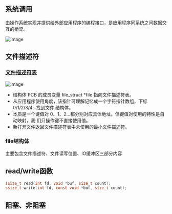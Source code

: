 ## 系统调用

由操作系统实现并提供给外部应用程序的编程接口，是应用程序同系统之间数据交互的桥梁。

![image](https://user-images.githubusercontent.com/59153788/174609008-82c84f7d-9627-4e34-beab-add3214470c4.png)

## 文件描述符

### [文件描述符表](https://github.com/BentleyCui/Linux/blob/main/%E7%9F%A5%E8%AF%86%E7%82%B9/%E6%96%87%E4%BB%B6%E6%8F%8F%E8%BF%B0%E7%AC%A6%E8%A1%A8.md)

![image](https://user-images.githubusercontent.com/59153788/174609421-7086380a-d798-46e3-906a-63808359331d.png)

* 结构体 PCB 的成员变量 file_struct *file 指向文件描述符表。
* 从应用程序使用角度，该指针可理解记忆成一个字符指针数组，下标 0/1/2/3/4...找到文件 结构体。
* 本质是一个键值对 0、1、2...都分别对应具体地址。但键值对使用的特性是自动映射，我 们只操作键不直接使用值。
* 新打开文件返回文件描述符表中未使用的最小文件描述符。

### file结构体

主要包含文件描述符、文件读写位置、IO缓冲区三部分内容

## read/write函数

```c
ssize_t read(int fd, void *buf, size_t count);
ssize_t write(int fd, const void *buf, size_t count);
```

## 阻塞、非阻塞


